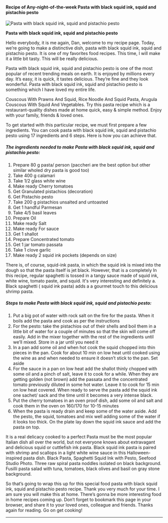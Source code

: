             

#### Recipe of Any-night-of-the-week Pasta with black squid ink, squid and pistachio pesto

![Pasta with black squid ink, squid and pistachio pesto](https://img-global.cpcdn.com/recipes/ec2eb6fa469f8930/751x532cq70/pasta-with-black-squid-ink-squid-and-pistachio-pesto-recipe-main-photo.jpg)

**Pasta with black squid ink, squid and pistachio pesto**

Hello everybody, it is me again, Dan, welcome to my recipe page. Today, we’re going to make a distinctive dish, pasta with black squid ink, squid and pistachio pesto. It is one of my favorites food recipes. This time, I will make it a little bit tasty. This will be really delicious.

Pasta with black squid ink, squid and pistachio pesto is one of the most popular of recent trending meals on earth. It is enjoyed by millions every day. It’s easy, it is quick, it tastes delicious. They’re fine and they look wonderful. Pasta with black squid ink, squid and pistachio pesto is something which I have loved my entire life.

Couscous With Prawns And Squid, Rice Noodle And Squid Pasta, Arugula Couscous With Squid And Vegetables. Try this pasta recipe which is a restaurant-quality dishes made at home quick, easy & simple method. Enjoy with your family, friends & loved ones.

To get started with this particular recipe, we must first prepare a few ingredients. You can cook pasta with black squid ink, squid and pistachio pesto using 17 ingredients and 6 steps. Here is how you can achieve that.

##### The ingredients needed to make Pasta with black squid ink, squid and pistachio pesto:

1.  Prepare 80 g pasta/ person (paccheri are the best option but other similar wholed dry pasta is good too)
2.  Take 400 g calamari
3.  Take 1/2 glass white wine
4.  Make ready Cherry tomatoes
5.  Get Granulated pistachios (decoration)
6.  Get Pistachio pesto
7.  Take 200 g pistachios unsalted and untoasted
8.  Get 1 handful Parmesan
9.  Take 4/5 basil leaves
10.  Prepare Oil
11.  Make ready Salt
12.  Make ready For sauce
13.  Get 1 shallot
14.  Prepare Concentrated tomato
15.  Get 1 jar tomato passata
16.  Take 1 clove garlic
17.  Make ready 2 squid ink pockets (depends on size)

There is, of course, squid-ink pasta, in which the squid ink is mixed into the dough so that the pasta itself is jet black. However, that is a completely In this recipe, regular spaghetti is tossed in a tangy sauce made of squid ink, white wine, tomato paste, and squid. It's very interesting and definitely a. Black spaghetti ( squid ink pasta) adds a a gourmet touch to this delicious shrimp pasta.

##### Steps to make Pasta with black squid ink, squid and pistachio pesto:

1.  Put a big pot of water with rock salt on the fire for the pasta. When it boils add the pasta and cook as per the instructions
2.  For the pesto: take the pistachios out of their shells and boil them in a little bit of water for a couple of minutes so that the skin will come off easily. Add in the mixer together with the rest of the ingredients until we’ll mixed. Store in a jar until you need it
3.  In a pan add some oil and when hot cook the squid chopped into thin pieces in the pan. Cook for about 10 min on low heat until cooked using the wine as and when needed to ensure it doesn’t stick to the pan. Set aside
4.  For the sauce in a pan on low heat add the shallot thinly chopped with some oil and a pinch of salt, leave it to cook for a while. When they are getting golden (not brown) add the passata and the concentrated tomato previously diluted in some hot water. Leave it to cook for 15 min on low heat covered. When ready to serve the pasta add the squid ink one sachet/ sack and the time until it becomes a very intense black.
5.  Put the cherry tomatoes in an oven proof dish, add some oil and salt and cook them in the oven on 160/170 for 10-15 minutes
6.  When the pasta is ready drain and keep some of the water aside. Add the pesto, the squid, tomatoes and mix well adding some of the water if it looks too thick. On the plate lay down the squid ink sauce and add the pasta on top.

It is a real delicacy cooked to a perfect Pasta must be the most popular Italian dish all over the world, but not everyone knows about extravagant and delicious squid or cuttlefish ink pasta. Black squid ink pasta is paired with shrimp and scallops in a light white wine sauce in this Halloween-inspired pasta dish. Black Pasta, Spaghetti Squid Ink with Pesto, Seefood Studio Photo. Three raw spiral pasta noddles isolated on black background. Fusilli pasta salad with tuna, tomatoes, black olives and basil on gray stone background.

So that’s going to wrap this up for this special food pasta with black squid ink, squid and pistachio pesto recipe. Thank you very much for your time. I am sure you will make this at home. There’s gonna be more interesting food in home recipes coming up. Don’t forget to bookmark this page in your browser, and share it to your loved ones, colleague and friends. Thanks again for reading. Go on get cooking!

* * *